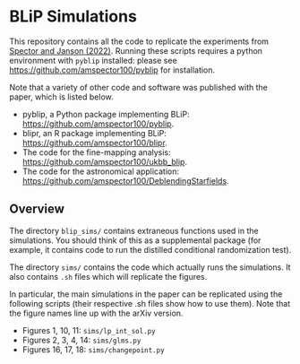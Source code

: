 # BLiP Simulations

This repository contains all the code to replicate the experiments from [Spector and Janson (2022)](https://arxiv.org/pdf/2203.17208.pdf). Running these scripts requires a python environment with ``pyblip`` installed: please see https://github.com/amspector100/pyblip for installation.

Note that a variety of other code and software was published with the paper, which is listed below.

- pyblip, a Python package implementing BLiP: https://github.com/amspector100/pyblip.
- blipr, an R package implementing BLiP: https://github.com/amspector100/blipr.
- The code for the fine-mapping analysis: https://github.com/amspector100/ukbb_blip.
- The code for the astronomical application: https://github.com/amspector100/DeblendingStarfields.

## Overview

The directory ``blip_sims/`` contains extraneous functions used in the simulations. You should think of this as a supplemental package (for example, it contains code to run the distilled conditional randomization test).

The directory ``sims/`` contains the code which actually runs the simulations. It also contains ``.sh`` files which will replicate the figures.

In particular, the main simulations in the paper can be replicated using the following scripts (their respective .sh files show how to use them). Note that the figure names line up with the arXiv version.

- Figures 1, 10, 11: ``sims/lp_int_sol.py``
- Figures 2, 3, 4, 14: ``sims/glms.py``
- Figures 16, 17, 18: ``sims/changepoint.py``